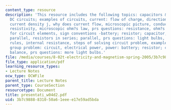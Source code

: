 ```yaml
---
content_type: resource
description: 'This resource includes the following topics: capacitors & dielectrics,
  DC circuits; examples of circuits, current: flow of charge, direction of the current,
  current density j, why does current flow, microscopic picture, conductivity and
  resistivity, microscopic ohm?s law, prs questions: resistance, ohm?s law, symbols
  for circuit elements, sign conventions -battery; resistor; capacitor, series vs.
  parallel, resistors in series; parallel, prs questions: light bulbs, kirchhoff?s
  rules, internal resistance, steps of solving circuit problem, example: simple circuit,
  group problem: circuit, electrical power, power: battery; resistor; capacitor, energy
  balance, prs questions: more light bulbs.'
file: /media/courses/8-02t-electricity-and-magnetism-spring-2005/3b7c9888831050a61eeee17e59ad5bda_presentati_w04d2.pdf
file_type: application/pdf
learning_resource_types:
- Lecture Notes
ocw_type: OCWFile
parent_title: Lecture Notes
parent_type: CourseSection
resourcetype: Document
title: presentati_w04d2.pdf
uid: 3b7c9888-8310-50a6-1eee-e17e59ad5bda
---
```


